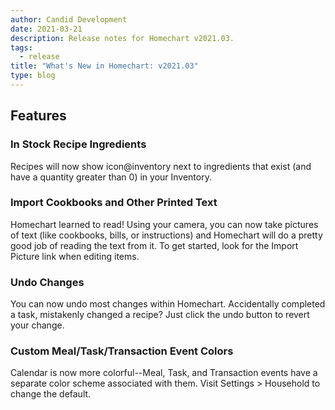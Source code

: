 ```yaml
---
author: Candid Development
date: 2021-03-21
description: Release notes for Homechart v2021.03.
tags:
  - release
title: "What's New in Homechart: v2021.03"
type: blog
---
```


## Features

### In Stock Recipe Ingredients

Recipes will now show icon@inventory next to ingredients that exist (and have a quantity greater than 0) in your Inventory.

### Import Cookbooks and Other Printed Text

Homechart learned to read!  Using your camera, you can now take pictures of text (like cookbooks, bills, or instructions) and Homechart will do a pretty good job of reading the text from it.  To get started, look for the Import Picture link when editing items.

### Undo Changes

You can now undo most changes within Homechart.  Accidentally completed a task, mistakenly changed a recipe?  Just click the undo button to revert your change.

### Custom Meal/Task/Transaction Event Colors

Calendar is now more colorful--Meal, Task, and Transaction events have a separate color scheme associated with them.  Visit Settings > Household to change the default.
